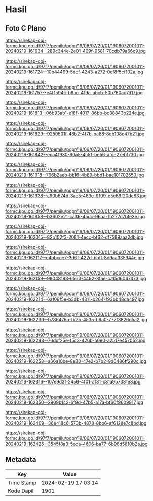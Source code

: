 # Hasil

## Foto C Plano

https://sirekap-obj-formc.kpu.go.id/97f7/pemilu/pdpr/19/06/07/20/01/1906072001011-20240219-161634--289c344e-2e01-409f-9581-70cdb79a66c9.jpg

https://sirekap-obj-formc.kpu.go.id/97f7/pemilu/pdpr/19/06/07/20/01/1906072001011-20240219-161724--10b44499-5dcf-4243-a272-0ef8f5cf102a.jpg

https://sirekap-obj-formc.kpu.go.id/97f7/pemilu/pdpr/19/06/07/20/01/1906072001011-20240219-161757--e4f1594c-b9ac-419a-abcb-50b760ac7d17.jpg

https://sirekap-obj-formc.kpu.go.id/97f7/pemilu/pdpr/19/06/07/20/01/1906072001011-20240219-161813--06b93ab1-e18f-4017-86bb-bc38843b224e.jpg

https://sirekap-obj-formc.kpu.go.id/97f7/pemilu/pdpr/19/06/07/20/01/1906072001011-20240219-161829--9250501f-48b2-4f7b-ba88-8db108c47b21.jpg

https://sirekap-obj-formc.kpu.go.id/97f7/pemilu/pdpr/19/06/07/20/01/1906072001011-20240219-161842--eca41930-60a5-4c51-be56-afde27eb1730.jpg

https://sirekap-obj-formc.kpu.go.id/97f7/pemilu/pdpr/19/06/07/20/01/1906072001011-20240219-161918--796b2aeb-bb16-4b89-bbd1-bae101702550.jpg

https://sirekap-obj-formc.kpu.go.id/97f7/pemilu/pdpr/19/06/07/20/01/1906072001011-20240219-161938--a90b674d-3ac5-463e-9109-e5c69f20dc83.jpg

https://sirekap-obj-formc.kpu.go.id/97f7/pemilu/pdpr/19/06/07/20/01/1906072001011-20240219-161958--b3602e21-ca36-45dc-96aa-1b277d7bfe3e.jpg

https://sirekap-obj-formc.kpu.go.id/97f7/pemilu/pdpr/19/06/07/20/01/1906072001011-20240219-162015--82b102f3-2081-4ecc-bf62-df7589aaa2db.jpg

https://sirekap-obj-formc.kpu.go.id/97f7/pemilu/pdpr/19/06/07/20/01/1906072001011-20240219-162117--e4bbcce7-3d6f-422d-bbff-8d9aa335944e.jpg

https://sirekap-obj-formc.kpu.go.id/97f7/pemilu/pdpr/19/06/07/20/01/1906072001011-20240219-162159--99048193-6563-4492-8fae-ca15d6047473.jpg

https://sirekap-obj-formc.kpu.go.id/97f7/pemilu/pdpr/19/06/07/20/01/1906072001011-20240219-162214--6a109f5e-b3db-4311-b264-f93bb48da497.jpg

https://sirekap-obj-formc.kpu.go.id/97f7/pemilu/pdpr/19/06/07/20/01/1906072001011-20240219-162230--b786476a-fb2b-4535-b9a0-777f3826d5a2.jpg

https://sirekap-obj-formc.kpu.go.id/97f7/pemilu/pdpr/19/06/07/20/01/1906072001011-20240219-162243--76dcf25e-f5c3-426b-a0e0-a2517e457052.jpg

https://sirekap-obj-formc.kpu.go.id/97f7/pemilu/pdpr/19/06/07/20/01/1906072001011-20240219-162258--a66a10be-8e30-47e2-b7b2-9d6486ff290c.jpg

https://sirekap-obj-formc.kpu.go.id/97f7/pemilu/pdpr/19/06/07/20/01/1906072001011-20240219-162316--107e9d3f-2456-4f01-af31-c81a9b7381e8.jpg

https://sirekap-obj-formc.kpu.go.id/97f7/pemilu/pdpr/19/06/07/20/01/1906072001011-20240219-162350--2909b142-6f9d-47b5-a17a-bf60f9609917.jpg

https://sirekap-obj-formc.kpu.go.id/97f7/pemilu/pdpr/19/06/07/20/01/1906072001011-20240219-162409--36e418c6-573b-4878-8bb6-af6128e7c8bd.jpg

https://sirekap-obj-formc.kpu.go.id/97f7/pemilu/pdpr/19/06/07/20/01/1906072001011-20240219-162425--3545f8a3-5eda-4606-ba77-6b98d5810b2a.jpg


## Metadata

| Key        | Value               |
| ---------- | ------------------- |
| Time Stamp | 2024-02-19 17:03:14 |
| Kode Dapil | 1901                |



